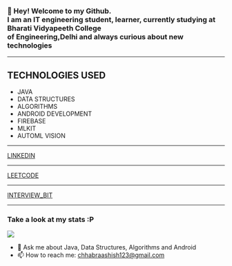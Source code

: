 ### 👋 Hey! Welcome to my Github. <br> I am an IT engineering student, learner, currently studying at Bharati Vidyapeeth College<br> of Engineering,Delhi and always curious about new technologies

<hr>
 <h2> TECHNOLOGIES USED </h2>
 <ul> <li>JAVA</li> 
      <li>DATA STRUCTURES</li> 
      <li>ALGORITHMS</li> 
      <li>ANDROID DEVELOPMENT</li> 
      <li>FIREBASE</li> 
      <li>MLKIT</li> 
 <li>AUTOML VISION</li>
 </ul>
 <hr>
   
   <a href="https://www.linkedin.com/in/ashish-chhabra-131104156/"> LINKEDIN </a><hr>
   <a href="https://leetcode.com/chhabraashish123/">LEETCODE</a><hr>
   <a href="https://www.interviewbit.com/profile/ashishchhabra1299">INTERVIEW_BIT</a><hr>
  
 
 
 <h3> Take a look at my stats :P </h3>
 <img src="https://github-readme-stats.vercel.app/api?username=ASHISHCHHABRA1299&&show_icons=true&title_color=ffffff&icon_color=bb2acf&text_color=daf7dc&bg_color=191919">


- 💬 Ask me about Java, Data Structures, Algorithms and Android
- 📫 How to reach me: chhabraashish123@gmail.com
